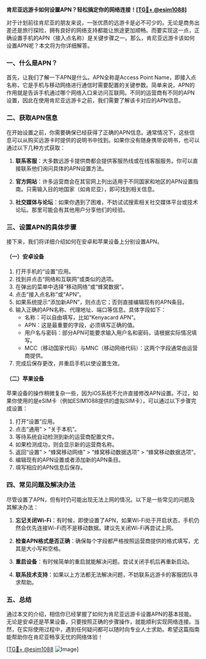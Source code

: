 **肯尼亚远游卡如何设置APN？轻松搞定你的网络连接！[[TG💪+ @esim1088](https://t.me/s/esim1088)]**

对于计划前往肯尼亚的朋友来说，一张优质的远游卡是必不可少的。无论是商务出差还是旅行探险，拥有良好的网络支持都能让旅途更加顺畅。而要实现这一点，正确设置手机的APN（接入点名称）是关键步骤之一。那么，肯尼亚远游卡该如何设置APN呢？本文将为你详细解答。

### 一、什么是APN？

首先，让我们了解一下APN是什么。APN全称是Access Point Name，即接入点名称，它是手机与移动网络进行通信时需要配置的关键参数。简单来说，APN的作用就是告诉手机通过哪个网络入口来访问互联网。不同的运营商有不同的APN设置，因此在使用肯尼亚远游卡之前，我们需要了解该卡对应的APN信息。

### 二、获取APN信息

在开始设置之前，你需要确保已经获得了正确的APN信息。通常情况下，这些信息可以从购买远游卡时提供的说明书中找到。如果你没有随身携带说明书，也可以通过以下几种方式获取：

1. **联系客服**：大多数远游卡提供商都会提供客服热线或在线客服服务。你可以直接联系他们询问具体的APN设置方法。
   
2. **官方网站**：许多运营商会在其官网上列出适用于不同国家和地区的APN设置指南。只需输入目的地国家（如肯尼亚），即可找到相关信息。

3. **社交媒体与论坛**：如果你遇到了困难，不妨试试搜索相关社交媒体平台或技术论坛。那里可能会有其他用户分享他们的经验。

### 三、设置APN的具体步骤

接下来，我们将详细介绍如何在安卓和苹果设备上分别设置APN。

#### （一）安卓设备

1. 打开手机的“设置”应用。
2. 找到并点击“网络和互联网”或类似的选项。
3. 在弹出的菜单中选择“移动网络”或“蜂窝数据”。
4. 点击“接入点名称”或“APN”。
5. 如果系统提示“添加新APN”，则点击它；否则直接编辑现有的APN条目。
6. 输入正确的APN名称、代理地址、端口等信息。具体字段如下：
   - 名称：可以自由填写，比如“Kenyacard APN”。
   - APN：这是最重要的字段，必须填写正确的值。
   - 用户名与密码：部分APN可能要求输入用户名和密码，请根据实际情况填写。
   - MCC（移动国家代码）与MNC（移动网络代码）：这两个字段通常由运营商提供。
7. 完成后保存更改，并重启手机以使设置生效。

#### （二）苹果设备

苹果设备的操作稍微复杂一些，因为iOS系统不允许直接修改APN设置。不过，如果你使用的是eSIM卡（例如ESIM1088提供的虚拟SIM卡），可以通过以下步骤完成设置：

1. 打开“设置”应用。
2. 点击“通用” > “关于本机”。
3. 等待系统自动检测到新的运营商配置文件。
4. 如果检测成功，则会显示新的运营商名称。
5. 返回“设置” > “蜂窝移动网络” > “蜂窝移动数据选项” > “蜂窝移动数据选项”。
6. 编辑现有的APN设置或者添加新的APN条目。
7. 填写相应的APN信息后保存。

### 四、常见问题及解决办法

尽管设置了APN，但有时仍可能出现无法上网的情况。以下是一些常见的问题及其解决办法：

1. **忘记关闭Wi-Fi**：有时候，即使设置了APN，如果Wi-Fi处于开启状态，手机仍然会优先连接Wi-Fi而不是移动数据。建议先关闭Wi-Fi再尝试上网。
   
2. **检查APN格式是否正确**：确保每个字段都严格按照运营商提供的格式填写，尤其是大小写和空格。
   
3. **重启设备**：有时候简单的重启就能解决问题。尝试关闭手机后再重新启动。

4. **联系技术支持**：如果以上方法都无法解决问题，不妨联系远游卡的客服团队寻求帮助。

### 五、总结

通过本文的介绍，相信你已经掌握了如何为肯尼亚远游卡设置APN的基本技能。无论是安卓还是苹果设备，只要按照正确的步骤操作，就能顺利实现网络连接。当然，在实际使用过程中，遇到任何疑问都可以随时向专业人士求助。希望这篇指南能帮助你在肯尼亚畅享无忧的网络体验！

[[TG💪+ @esim1088](https://t.me/s/esim1088) ![Image](https://i.postimg.cc/4NQfJmqS/Snipaste-2025-05-13-00-14-12.png)]